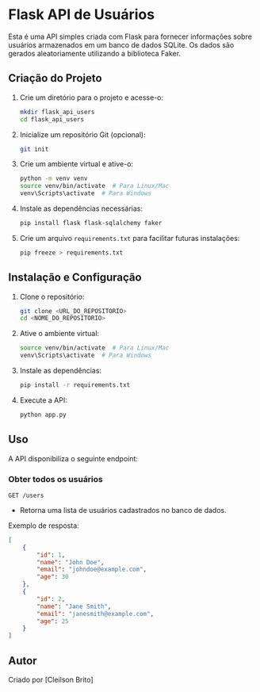 # Flask API de Usuários

Esta é uma API simples criada com Flask para fornecer informações sobre usuários armazenados em um banco de dados SQLite. Os dados são gerados aleatoriamente utilizando a biblioteca Faker.

## Criação do Projeto

1. Crie um diretório para o projeto e acesse-o:
   ```sh
   mkdir flask_api_users
   cd flask_api_users
   ```

2. Inicialize um repositório Git (opcional):
   ```sh
   git init
   ```

3. Crie um ambiente virtual e ative-o:
   ```sh
   python -m venv venv
   source venv/bin/activate  # Para Linux/Mac
   venv\Scripts\activate  # Para Windows
   ```

4. Instale as dependências necessárias:
   ```sh
   pip install flask flask-sqlalchemy faker
   ```

5. Crie um arquivo `requirements.txt` para facilitar futuras instalações:
   ```sh
   pip freeze > requirements.txt
   ```

## Instalação e Configuração

1. Clone o repositório:
   ```sh
   git clone <URL_DO_REPOSITORIO>
   cd <NOME_DO_REPOSITORIO>
   ```

2. Ative o ambiente virtual:
   ```sh
   source venv/bin/activate  # Para Linux/Mac
   venv\Scripts\activate  # Para Windows
   ```

3. Instale as dependências:
   ```sh
   pip install -r requirements.txt
   ```

4. Execute a API:
   ```sh
   python app.py
   ```

## Uso

A API disponibiliza o seguinte endpoint:

### Obter todos os usuários
```
GET /users
```
- Retorna uma lista de usuários cadastrados no banco de dados.

Exemplo de resposta:
```json
[
    {
        "id": 1,
        "name": "John Doe",
        "email": "johndoe@example.com",
        "age": 30
    },
    {
        "id": 2,
        "name": "Jane Smith",
        "email": "janesmith@example.com",
        "age": 25
    }
]
```

## Autor
Criado por [Cleilson Brito]

